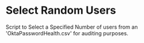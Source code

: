 # Select Random Users

Script to Select a Specified Number of users from an 'OktaPasswordHealth.csv' for auditing purposes.
